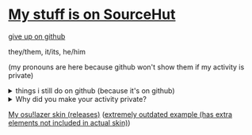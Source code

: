 # **[My stuff is on SourceHut](https://sr.ht/~jacksonchen666/)**

[give up on github](https://sfconservancy.org/GiveUpGitHub/)

they/them, it/its, he/him

(my pronouns are here because github won't show them if my activity is private)

<details><summary>things i still do on github (because it's on github)</summary>

- [synadm](https://github.com/JOJ0/synadm)
- complaining about the lack of licenses in a project on github ([example](https://github.com/mastodon/joinmastodon/issues/323))
- file bugs and issues ([example](https://github.com/hifi/heisenbridge/issues/249))
- [updating homebrew](https://github.com/Homebrew/homebrew-cask/pull/142319)

</details>

<details><summary>Why did you make your activity private?</summary>

Because frankly, who cares? If you're here to write code, looking at
profiles for maybe some dopamine hits (or self-comparison and realizing
you're inferior in amounts of activity to [some random human who uses
computer and internet][nekopsykose]) is not going to achieve any code
writing. The code doesn't write itself, it has to be written (even with AI,
which [has it's own issues][aiissue]).

[nekopsykose]:https://github.com/nekopsykose

[aiissue]:https://drewdevault.com/2022/06/23/Copilot-GPL-washing.html

</details>

[My osu!lazer skin (releases)][skinreleases] ([extremely outdated
example (has extra elements not included in actual skin)][skinexample])

[skinreleases]:https://git.sr.ht/~jacksonchen666/osu-lazer-informational-argon-pro-skin/refs

[skinexample]:https://github.com/ppy/osu/pull/26600
